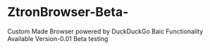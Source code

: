 # ZtronBrowser-Beta-
Custom Made Browser powered by DuckDuckGo
Baic Functionality Available
Version-0.01
Beta testing 
